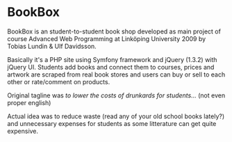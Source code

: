 # BookBox

BookBox is an student-to-student book shop developed as main project of course Advanced Web Programming at Linköping University 2009 by Tobias Lundin & Ulf Davidsson.

Basically it's a PHP site using Symfony framework and jQuery (1.3.2) with jQuery UI. Students add books and connect them to courses, prices and artwork are scraped from real book stores and users can buy or sell to each other or rate/comment on products.

Original tagline was *to lower the costs of drunkards for students...* (not even proper english)

Actual idea was to reduce waste (read any of your old school books lately?) and unnecessary expenses for students as some litterature can get quite expensive.
